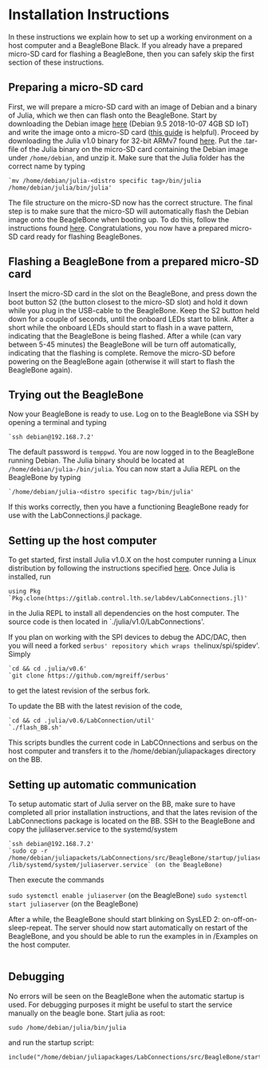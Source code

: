 <a id='Installation-Instructions-1'></a>

# Installation Instructions
In these instructions we explain how to set up a working environment on a host computer and
a BeagleBone Black. If you already have a prepared micro-SD card for flashing a BeagleBone, 
then you can safely skip the first section of these instructions.


<a id='On-the-BBB-1'></a>

## Preparing a micro-SD card
First, we will prepare a micro-SD card with an image of Debian and a binary of Julia, which we then can flash onto the BeagleBone. Start by downloading the Debian image [here](http://beagleboard.org/latest-images) (Debian 9.5 2018-10-07 4GB SD IoT) and write the image onto a micro-SD card ([this guide](http://derekmolloy.ie/write-a-new-image-to-the-beaglebone-black/) is helpful).
Proceed by downloading the Julia v1.0 binary for 32-bit ARMv7 found [here](https://julialang.org/downloads/). Put the .tar-file of the Julia binary on the micro-SD card containing the Debian image under `/home/debian`, and unzip it. 
Make sure that the Julia folder has the correct name by typing
```
`mv /home/debian/julia-<distro specific tag>/bin/julia /home/debian/julia/bin/julia'
```
The file structure on the micro-SD now has the correct structure. The final step is to make sure that the micro-SD will automatically flash the Debian image onto the BeagleBone when booting up. To do this, follow the instructions found [here](https://elinux.org/Beagleboard:BeagleBoneBlack_Debian#Flashing_eMMC). Congratulations,
you now have a prepared micro-SD card ready for flashing BeagleBones.

## Flashing a BeagleBone from a prepared micro-SD card
Insert the micro-SD card in the slot on the BeagleBone, and press down the boot button S2 (the button closest to the micro-SD slot) and hold it down while you plug
in the USB-cable to the BeagleBone. Keep the S2 button held down for a couple of seconds, until the onboard LEDs start to blink. After a short while the onboard LEDs should
start to flash in a wave pattern, indicating that the BeagleBone is being flashed. After a while (can vary between 5-45 minutes) the BeagleBone will be turn off automatically,
indicating that the flashing is complete. Remove the micro-SD before powering on the BeagleBone again (otherwise it will start to flash the BeagleBone again).

## Trying out the BeagleBone
Now your BeagleBone is ready to use. Log on to the BeagleBone via SSH by opening a terminal and typing
```
`ssh debian@192.168.7.2'
```
The default password is `temppwd`. You are now logged in to the BeagleBone running Debian. The Julia binary should be located at `/home/debian/julia-/bin/julia`. 
You can now start a Julia REPL on the BeagleBone by typing
```
`/home/debian/julia-<distro specific tag>/bin/julia'
```
If this works correctly, then you have a functioning BeagleBone ready for use with the LabConnections.jl package.

<a id='On-the-HOST-1'></a>

## Setting up the host computer


To get started, first install Julia v1.0.X on the host computer running a Linux distribution by following the instructions specified [here](https://github.com/JuliaLang/julia/blob/master/README.md). Once Julia is installed, run
```
using Pkg
`Pkg.clone(https://gitlab.control.lth.se/labdev/LabConnections.jl)'
```
in the Julia REPL to install all dependencies on the host computer. The source code is then located in `./julia/v1.0/LabConnections'.


If you plan on working with the SPI devices to debug the ADC/DAC, then you will need a forked `serbus' repository which wraps the`linux/spi/spidev'. Simply


```
`cd && cd .julia/v0.6'
`git clone https://github.com/mgreiff/serbus'
```


to get the latest revision of the serbus fork.


To update the BB with the latest revision of the code,  


```
`cd && cd .julia/v0.6/LabConnection/util'
`./flash_BB.sh'
```


This scripts bundles the current code in LabCOnnections and serbus on the host computer and transfers it to the /home/debian/juliapackages directory on the BB.


<a id='Setting-up-automatic-communication-1'></a>

## Setting up automatic communication


To setup automatic start of Julia server on the BB, make sure to have completed all prior installation instructions, and that the lates revision of the LabConnections package is located on the BB. SSH to the BeagleBone and copy the julilaserver.service to the systemd/system


```
`ssh debian@192.168.7.2'
`sudo cp -r /home/debian/juliapackets/LabConnections/src/BeagleBone/startup/juliaserver.service /lib/systemd/system/juliaserver.service` (on the BeagleBone)
```


Then execute the commands


`sudo systemctl enable juliaserver` (on the BeagleBone) `sudo systemctl start juliaserver` (on the BeagleBone)


After a while, the BeagleBone should start blinking on SysLED 2: on-off-on-sleep-repeat. The server should now start automatically on restart of the BeagleBone, and you should be able to run the examples in in /Examples on the host computer.


```@systemConfiguration

```


<a id='Debugging-1'></a>

## Debugging


No errors will be seen on the BeagleBone when the automatic startup is used. For debugging purposes it might be useful to start the service manually on the beagle bone. Start julia as root:


```
sudo /home/debian/julia/bin/julia
```


and run the startup script:


```
include("/home/debian/juliapackages/LabConnections/src/BeagleBone/startup/startup.jl")
```

